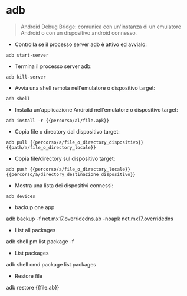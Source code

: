 # adb

> Android Debug Bridge: comunica con un'instanza di un emulatore Android o con un dispositivo android connesso.

- Controlla se il processo server adb è attivo ed avvialo:

`adb start-server`

- Termina il processo server adb:

`adb kill-server`

- Avvia una shell remota nell'emulatore o dispositivo target:

`adb shell`

- Installa un'applicazione Android nell'emulatore o dispositivo target:

`adb install -r {{percorso/al/file.apk}}`

- Copia file o directory dal dispositivo target:

`adb pull {{percorso/a/file_o_directory_dispositivo}} {{path/a/file_o_directory_locale}}`

- Copia file/directory sul dispositivo target:

`adb push {{percorso/a/file_o_directory_locale}} {{percorso/a/directory_destinazione_dispositivo}}`

- Mostra una lista dei dispositivi connessi:

`adb devices`
- backup one app

adb backup -f net.mx17.overridedns.ab -noapk net.mx17.overridedns


- List all packages

adb shell pm list package -f


- List packages

adb shell cmd package list packages


- Restore file

adb restore {{file.ab}}


